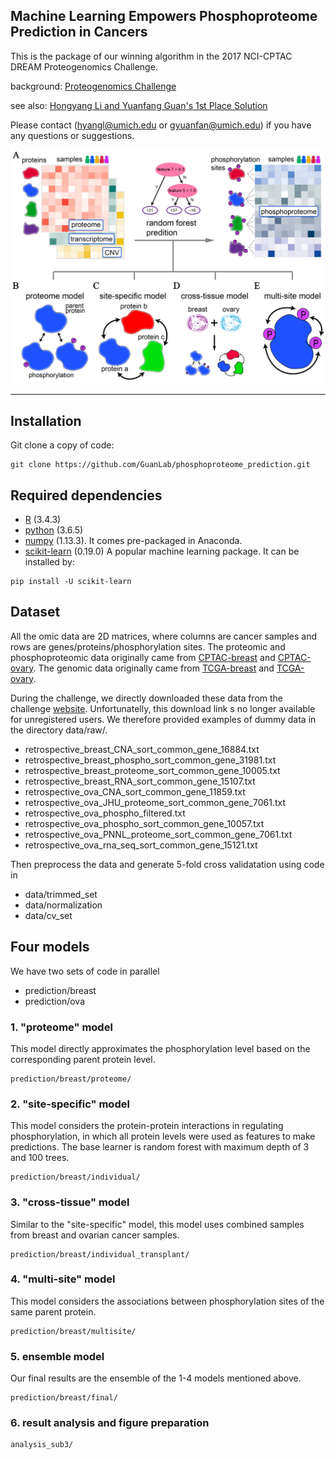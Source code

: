 ## Machine Learning Empowers Phosphoproteome Prediction in Cancers

This is the package of our winning algorithm in the 2017 NCI-CPTAC DREAM Proteogenomics Challenge. 

background: [Proteogenomics Challenge](https://www.synapse.org/#!Synapse:syn8228304/wiki/)

see also: [Hongyang Li and Yuanfang Guan's 1st Place Solution](https://www.synapse.org/#!Synapse:syn11522015/wiki/496744) 

Please contact (hyangl@umich.edu or gyuanfan@umich.edu) if you have any questions or suggestions.

![Figure1](figure/fig1.png?raw=true "Title")

---

## Installation
Git clone a copy of code:
```
git clone https://github.com/GuanLab/phosphoproteome_prediction.git
```
## Required dependencies

* [R](https://www.r-project.org/) (3.4.3)
* [python](https://www.python.org) (3.6.5)
* [numpy](http://www.numpy.org/) (1.13.3). It comes pre-packaged in Anaconda.
* [scikit-learn](http://scikit-learn.org) (0.19.0) A popular machine learning package. It can be installed by:
```
pip install -U scikit-learn
```
## Dataset

All the omic data are 2D matrices, where columns are cancer samples and rows are genes/proteins/phosphorylation sites. 
The proteomic and phosphoproteomic data originally came from [CPTAC-breast](https://cptac-data-portal.georgetown.edu/cptac/s/S015) and [CPTAC-ovary](https://cptac-data-portal.georgetown.edu/cptac/s/S020).
The genomic data originally came from [TCGA-breast](https://portal.gdc.cancer.gov/legacy-archive/search/f?filters=%7B%22op%22:%22and%22,%22content%22:%5B%7B%22op%22:%22in%22,%22content%22:%7B%22field%22:%22cases.project.program.name%22,%22value%22:%5B%22TCGA%22%5D%7D%7D,%7B%22op%22:%22in%22,%22content%22:%7B%22field%22:%22cases.project.project_id%22,%22value%22:%5B%22TCGA-BRCA%22%5D%7D%7D%5D%7D) and [TCGA-ovary](https://portal.gdc.cancer.gov/legacy-archive/search/f?filters=%7B%22op%22:%22and%22,%22content%22:%5B%7B%22op%22:%22in%22,%22content%22:%7B%22field%22:%22cases.project.program.name%22,%22value%22:%5B%22TCGA%22%5D%7D%7D,%7B%22op%22:%22in%22,%22content%22:%7B%22field%22:%22cases.project.project_id%22,%22value%22:%5B%22TCGA-OV%22%5D%7D%7D%5D%7D). 

During the challenge, we directly downloaded these data from the challenge [website](https://www.synapse.org/#!Synapse:syn8228304/files/). Unfortunatelly, this download link s no longer available for unregistered users. We therefore provided examples of dummy data in the directory data/raw/. 
* retrospective_breast_CNA_sort_common_gene_16884.txt
* retrospective_breast_phospho_sort_common_gene_31981.txt
* retrospective_breast_proteome_sort_common_gene_10005.txt
* retrospective_breast_RNA_sort_common_gene_15107.txt
* retrospective_ova_CNA_sort_common_gene_11859.txt
* retrospective_ova_JHU_proteome_sort_common_gene_7061.txt
* retrospective_ova_phospho_filtered.txt
* retrospective_ova_phospho_sort_common_gene_10057.txt
* retrospective_ova_PNNL_proteome_sort_common_gene_7061.txt 
* retrospective_ova_rna_seq_sort_common_gene_15121.txt

Then preprocess the data and generate 5-fold cross validatation using code in 
* data/trimmed_set
* data/normalization
* data/cv_set

## Four models

We have two sets of code in parallel
* prediction/breast
* prediction/ova

### 1. "proteome" model
This model directly approximates the phosphorylation level based on the corresponding parent protein level. 
```
prediction/breast/proteome/
```

### 2. "site-specific" model
This model considers the protein-protein interactions in regulating phosphorylation, in which all protein levels were used as features to make predictions. The base learner is random forest with maximum depth of 3 and 100 trees.
```
prediction/breast/individual/
```

### 3. "cross-tissue" model
Similar to the "site-specific" model, this model uses combined samples from breast and ovarian cancer samples.
```
prediction/breast/individual_transplant/
```

### 4. "multi-site" model
This model considers the associations between phosphorylation sites of the same parent protein.
```
prediction/breast/multisite/
```

### 5. ensemble model
Our final results are the ensemble of the 1-4 models mentioned above.
```
prediction/breast/final/
```

### 6. result analysis and figure preparation
```
analysis_sub3/
```
